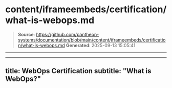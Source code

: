 # content/iframeembeds/certification/what-is-webops.md

> **Source**: https://github.com/pantheon-systems/documentation/blob/main/content/iframeembeds/certification/what-is-webops.md
> **Generated**: 2025-09-13 15:05:41

---

---
title: WebOps Certification
subtitle: "What is WebOps?"
---

<Partial file="certification-guide/what-is-webops.md" />
